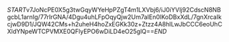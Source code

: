 $START$v7JoNcPE0X5g3twGqyWYeHpPZgT4m1LXVbj6/iJ0iYVlj92CdscN8NBgcbL1arnIg/77rIrGNA/4Dgu4uhLFpOqyQjw2Um7aIEn0lKoDBxXdL/7gnXrcaIkcjwD9D1/JQW42CMs+h2uheH4hoZxEGKk30z+Ztzz4A8hlLwJbCCC6eoUhCXldYNpeWTCPVMXE0QFlyEPO6wDiLD4eO25glQ==$END$